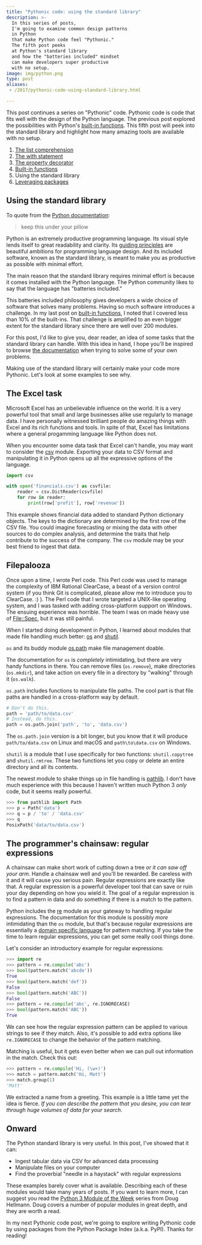 ```yaml
---
title: "Pythonic code: using the standard library"
description: >-
  In this series of posts,
  I'm going to examine common design patterns
  in Python
  that make Python code feel "Pythonic."
  The fifth post peeks
  at Python's standard library
  and how the "batteries included" mindset
  can make developers super productive
  with no setup.
image: img/python.png
type: post
aliases:
 - /2017/pythonic-code-using-standard-library.html

---
```


This post continues a series
on "Pythonic" code.
Pythonic code is code
that fits well
with the design
of the Python language.
The previous post explored the possibilities
with Python's [built-in functions](/2017/pythonic-code-built-in-functions.html).
This fifth post will peek
into the standard library
and highlight how many amazing tools are available
with no setup.

1. [The list comprehension](/2017/pythonic-code-the-list-comprehension.html)
2. [The with statement](/2017/pythonic-code-the-with-statement.html)
3. [The property decorator](/2017/pythonic-code-the-property-decorator.html)
4. [Built-in functions](/2017/pythonic-code-built-in-functions.html)
5. Using the standard library
6. [Leveraging packages](/2017/pythonic-code-leveraging-packages.html)

## Using the standard library

To quote from the [Python documentation](https://docs.python.org/3/):

> keep this under your pillow

Python is an extremely productive programming language.
Its visual style lends itself to great readability and clarity.
Its [guiding principles](https://www.python.org/dev/peps/pep-0020/)
are beautiful ambitions for programming language design.
And its included software,
known as the standard library,
is meant to make *you* as productive as possible
with minimal effort.

The main reason that the standard library requires minimal effort
is because it comes installed
with the Python language.
The Python community likes to say
that the language has "batteries included."

This batteries included philosophy gives developers a wide choice
of software
that solves many problems.
Having so much software introduces a challenge.
In my last post on [built-in functions](/2017/pythonic-code-built-in-functions.html),
I noted that I covered less than 10%
of the built-ins.
That challenge is amplified
to an even bigger extent
for the standard library
since there are well over 200 modules.

For this post,
I'd like to give you,
dear reader,
an idea of some tasks
that the standard library can handle.
With this idea in hand,
I hope you'll be inspired
to browse [the documentation](https://docs.python.org/3/library/index.html)
when trying to solve some of your own problems.

Making use of the standard library
will certainly make your code more Pythonic.
Let's look at some examples
to see why.

## The Excel task

Microsoft Excel has an unbelievable influence
on the world.
It is a very powerful tool
that small and large businesses alike
use regularly
to manage data.
I have personally witnessed brilliant people
do amazing things with Excel
and its rich functions and tools.
In spite of that,
Excel has limitations
where a general progamming language
like Python
does not.

When you encounter some data task
that Excel can't handle,
you may want to consider the [csv](https://docs.python.org/3/library/csv.html)
module.
Exporting your data to CSV format
and manipulating it in Python
opens up all the expressive options
of the language.

```python
import csv

with open('financials.csv') as csvfile:
    reader = csv.DictReader(csvfile)
    for row in reader:
        print(row['profit'], row['revenue'])
```

This example shows financial data
added to standard Python dictionary objects.
The keys to the dictionary are determined
by the first row of the CSV file.
You could imagine forecasting
or mixing the data with other sources
to do complex analysis,
and determine the traits
that help contribute
to the success
of the company.
The `csv` module may be your best friend
to ingest that data.

## Filepalooza

Once upon a time,
I wrote Perl code.
This Perl code was used to manage the complexity
of IBM Rational ClearCase,
a beast of a version control system
(if you think Git is complicated,
please allow me to introduce you to ClearCase. :) ).
The Perl code that I wrote targeted a UNIX-like operating system,
and I was tasked with adding cross-platform support on Windows.
The ensuing experience was horrible.
The team I was on made heavy use of
[File::Spec](http://search.cpan.org/dist/PathTools/lib/File/Spec.pm),
but it was still painful.

When I started doing development
in Python,
I learned about modules that made file handling much better:
[os](https://docs.python.org/2/library/os.html)
and
[shutil](https://docs.python.org/3/library/shutil.html).

`os` and its buddy module [os.path](https://docs.python.org/3/library/os.path.html)
make file management doable.

The documentation for `os` is *completely* intimidating,
but there are very handy functions in there.
You can remove files (`os.remove`),
make directories (`os.mkdir`),
and take action on every file in a directory
by "walking" through it (`os.walk`).

`os.path` includes functions
to manipulate file paths.
The cool part is that file paths are handled
in a cross-platform way
by default.

```python
# Don't do this.
path = 'path/to/data.csv'
# Instead, do this.
path = os.path.join('path', 'to', 'data.csv')
```

The `os.path.join` version is a bit longer,
but you know that it will produce `path/to/data.csv`
on Linux and macOS
and `path\to\data.csv`
on Windows.

`shutil` is a module that I use specifically
for two functions:
`shutil.copytree`
and `shutil.rmtree`.
These two functions let you copy or delete
an entire directory and all its contents.

The newest module to shake things up
in file handling is [pathlib](https://docs.python.org/3/library/pathlib.html).
I don't have much experience with this
because I haven't written much Python 3 *only* code,
but it seems really powerful.

```python
>>> from pathlib import Path
>>> p = Path('data')
>>> q = p / 'to' / 'data.csv'
>>> q
PosixPath('data/to/data.csv')
```

## The programmer's chainsaw: regular expressions

A chainsaw can make short work
of cutting down a tree
*or it can saw off your arm*.
Handle a chainsaw well
and you'll be rewarded.
Be careless with it
and it will cause you serious pain.
Regular expressions are exactly like that.
A regular expression is a powerful developer tool
that can save or ruin your day
depending on how you wield it.
The goal of a regular expression
is to find a pattern
in data
and do something
if there is a match to the pattern.

Python includes the [re](https://docs.python.org/3/library/re.html) module
as your gateway to handling regular expressions.
The documentation for this module is possibly *more* intimidating
than the `os` module,
but that's because regular expressions are essentially
a [domain specific language](https://en.wikipedia.org/wiki/Domain-specific_language)
for pattern matching.
If you take the time to learn regular expressions,
you can get some really cool things done.

Let's consider an introductory example for regular expressions:

```python
>>> import re
>>> pattern = re.compile('abc')
>>> bool(pattern.match('abcde'))
True
>>> bool(pattern.match('def'))
False
>>> bool(pattern.match('ABC'))
False
>>> pattern = re.compile('abc', re.IGNORECASE)
>>> bool(pattern.match('ABC'))
True
```

We can see how the regular expression pattern can be applied
to various strings
to see if they match.
Also, it's possible to add extra options like `re.IGNORECASE`
to change the behavior of the pattern matching.

Matching is useful,
but it gets even better
when we can pull out information
in the match.
Check this out:

```python
>>> pattern = re.compile('Hi, (\w+)')
>>> match = pattern.match('Hi, Matt')
>>> match.group(1)
'Matt'
```

We extracted a name from a greeting.
This example is a little tame
yet the idea is fierce.
*If you can describe the pattern
that you desire,
you can tear through huge volumes
of data
for your search.*


## Onward

The Python standard library is very useful.
In this post, I've showed that it can:

* Ingest tabular data via CSV for advanced data processing
* Manipulate files on your computer
* Find the proverbial "needle in a haystack"
  with regular expressions

These examples barely cover what is available.
Describing each of these modules would take many years
of posts.
If you want to learn more,
I can suggest you read the
[Python 3 Module of the Week](https://pymotw.com/3/) series
from Doug Hellmann.
Doug covers a number of popular modules
in great depth,
and they are worth a read.

In my next Pythonic code post,
we're going to explore writing Pythonic code
by using packages
from the Python Package Index
(a.k.a. PyPI).
Thanks for reading!
